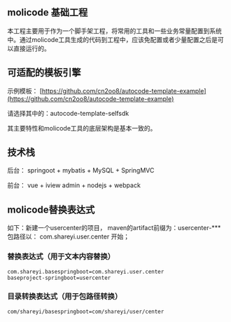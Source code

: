 ## molicode 基础工程

本工程主要用于作为一个脚手架工程，将常用的工具和一些业务常量配置到系统中。通过molicode工具生成的代码到工程中，应该免配置或者少量配置之后是可以直接运行的。


## 可适配的模板引擎
示例模板：
[https://github.com/cn2oo8/autocode-template-example](https://github.com/cn2oo8/autocode-template-example)

请选择其中的：autocode-template-selfsdk	

其主要特性和molicode工具的底层架构是基本一致的。


## 技术栈
后台： springoot + mybatis + MySQL + SpringMVC 

前台： vue + iview admin + nodejs + webpack

## molicode替换表达式

如下：新建一个usercenter的项目， maven的artifact前缀为：usercenter-***
包路径以： com.shareyi.user.center 开始；

### 替换表达式（用于文本内容替换）
```
com.shareyi.basespringboot=com.shareyi.user.center
baseproject-springboot=usercenter
```

### 目录转换表达式（用于包路径转换）
```
com/shareyi/basespringboot=com/shareyi/user/center
```
